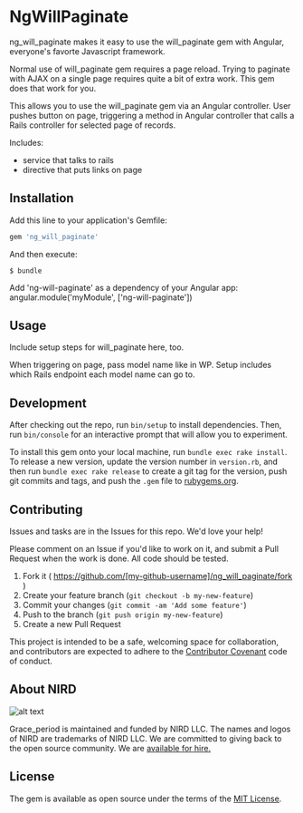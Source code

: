 # NgWillPaginate

ng_will_paginate makes it easy to use the will_paginate gem with Angular, everyone's favorte Javascript framework.

Normal use of will_paginate gem requires a page reload. Trying to paginate with AJAX on a single page requires quite a bit of extra work. This gem does that work for you.

This allows you to use the will_paginate gem via an Angular controller. User pushes button on page, triggering a method in Angular controller that calls a Rails controller for selected page of records.

Includes:
  - service that talks to rails
  - directive that puts links on page

## Installation

Add this line to your application's Gemfile:

```ruby
gem 'ng_will_paginate'
```

And then execute:

    $ bundle

Add 'ng-will-paginate' as a dependency of your Angular app:
angular.module('myModule', ['ng-will-paginate'])

## Usage
Include setup steps for will_paginate here, too.

When triggering on page, pass model name like in WP. Setup includes which Rails endpoint each model name can go to.

## Development

After checking out the repo, run `bin/setup` to install dependencies. Then, run `bin/console` for an interactive prompt that will allow you to experiment.

To install this gem onto your local machine, run `bundle exec rake install`. To release a new version, update the version number in `version.rb`, and then run `bundle exec rake release` to create a git tag for the version, push git commits and tags, and push the `.gem` file to [rubygems.org](https://rubygems.org).

## Contributing
Issues and tasks are in the Issues for this repo. We'd love your help!

Please comment on an Issue if you'd like to work on it, and submit a Pull Request when the work is done. All code should be tested.

1. Fork it ( https://github.com/[my-github-username]/ng_will_paginate/fork )
2. Create your feature branch (`git checkout -b my-new-feature`)
3. Commit your changes (`git commit -am 'Add some feature'`)
4. Push to the branch (`git push origin my-new-feature`)
5. Create a new Pull Request

This project is intended to be a safe, welcoming space for collaboration, and contributors are expected to adhere to the [Contributor Covenant](http://contributor-covenant.org) code of conduct.

## About NIRD

![alt text](https://s3-us-west-2.amazonaws.com/nirdmarketingassets/nird_logo_centered.png "Northwest Independent Ruby Development")

Grace_period is maintained and funded by NIRD LLC. The names and logos of NIRD are trademarks of NIRD LLC.
We are committed to giving back to the open source community. We are [available for hire.](http://www.nird.us/?utm_source=github)

## License

The gem is available as open source under the terms of the [MIT License](http://opensource.org/licenses/MIT).